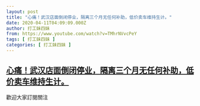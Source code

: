 ```yaml
---
layout: post
title: "心痛！武汉店面倒闭停业，隔离三个月无任何补助，低价卖车维持生计。"
date: 2020-04-11T04:09:09.000Z
author: 打工妹四妹
from: https://www.youtube.com/watch?v=TMhrNVvcPeY
tags: [ 打工妹四妹 ]
categories: [ 打工妹四妹 ]
---
```

<!--1586578149000-->
[心痛！武汉店面倒闭停业，隔离三个月无任何补助，低价卖车维持生计。](https://www.youtube.com/watch?v=TMhrNVvcPeY)
------

<div>
歡迎大家訂閱關注
</div>
